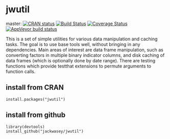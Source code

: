 # jwutil

master:
[![CRAN status](https://www.r-pkg.org/badges/version/jwutil)](https://cran.r-project.org/package=jwutil)
[![Build Status](https://travis-ci.org/jackwasey/jwutil.png?branch=master)](https://travis-ci.org/jackwasey/jwutil) [![Coverage Status](https://img.shields.io/coveralls/jackwasey/jwutil.svg)](https://coveralls.io/r/jackwasey/jwutil?branch=master)
[![AppVeyor build status](https://ci.appveyor.com/api/projects/status/github/jackwasey/jwutil?branch=master&svg=true)](https://ci.appveyor.com/project/jackwasey/jwutil)

This is a set of simple utilities for various data manipulation and caching tasks. The goal is to use base tools well, without bringing in any dependencies. Main areas of interest are data frame manipulation, such as converting factors in multiple binary indicator columns, and disk caching of data frames (which is optionally done by date range). There are testing functions which provide testthat extensions to permute arguments to function calls.

## install from CRAN
```
install.packages("jwutil")
```

## install from github
```
library(devtools)
install_github("jackwasey/jwutil")
```
